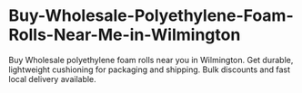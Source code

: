 # Buy-Wholesale-Polyethylene-Foam-Rolls-Near-Me-in-Wilmington
Buy Wholesale polyethylene foam rolls near you in Wilmington. Get durable, lightweight cushioning for packaging and shipping. Bulk discounts and fast local delivery available.       
